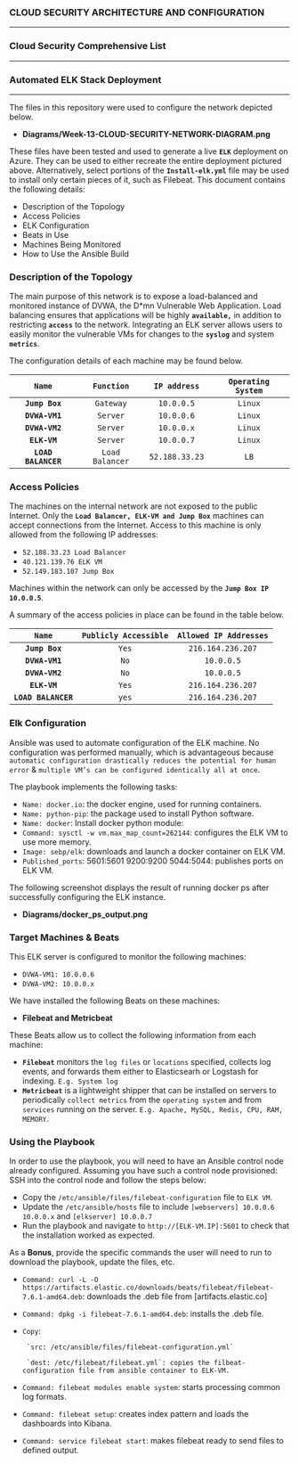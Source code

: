 ### CLOUD SECURITY ARCHITECTURE AND CONFIGURATION
---
### Cloud Security Comprehensive List
---
### Automated ELK Stack Deployment
***
The files in this repository were used to configure the network depicted below.

* **Diagrams/Week-13-CLOUD-SECURITY-NETWORK-DIAGRAM.png**

These files have been tested and used to generate a live **`ELK`** deployment on Azure. They can be used to either recreate the entire deployment pictured above. Alternatively, select portions of the **`Install-elk.yml`** file may be used to install only certain pieces of it, such as Filebeat.
This document contains the following details:
- Description of the Topology
- Access Policies
- ELK Configuration
- Beats in Use
- Machines Being Monitored
- How to Use the Ansible Build

### Description of the Topology
The main purpose of this network is to expose a load-balanced and monitored instance of DVWA, the D*mn Vulnerable Web Application.
Load balancing ensures that applications will be highly **`available,`** in addition to restricting **`access`** to the network.
Integrating an ELK server allows users to easily monitor the vulnerable VMs for changes to the **`syslog`** and system **`metrics`**.

The configuration details of each machine may be found below.

| **`Name`**         | **`Function`**    | **`IP address`** | **`Operating System`**|
|:---------------:|:---------------:|:--------------:|:------------------:|
| **`Jump Box`**    | `Gateway`       | `10.0.0.5`     | `Linux`            |
| **`DVWA-VM1`**    | `Server`        | `10.0.0.6`     | `Linux`            |
| **`DVWA-VM2`**    | `Server`        | `10.0.0.x`     | `Linux`            |
| **`ELK-VM`**      | `Server`        | `10.0.0.7`     | `Linux`            |
| **`LOAD BALANCER`** | `Load Balancer` | `52.188.33.23` | `LB`               |

### Access Policies
The machines on the internal network are not exposed to the public Internet. 
Only the **`Load Balancer, ELK-VM and Jump Box`** machines can accept connections from the Internet. Access to this machine is only allowed from the following IP addresses:
*	`52.188.33.23 Load Balancer`
*	`40.121.139.76 ELK VM`
*	`52.149.183.107 Jump Box`

Machines within the network can only be accessed by the **`Jump Box IP 10.0.0.5`**.

A summary of the access policies in place can be found in the table below.

| **`Name`**          | **`Publicly Accessible`** | **`Allowed IP Addresses`** |
|:---------------:|:---------------------:|:----------------------:|
| **`Jump Box`**      | `Yes`                 | `216.164.236.207`      |
| **`DVWA-VM1`**      | `No`                  | `10.0.0.5`             |
| **`DVWA-VM2`**      | `No`                  | `10.0.0.5`             |
| **`ELK-VM`**        | `Yes`                 | `216.164.236.207`      |
| **`LOAD BALANCER`** | `yes`                 | `216.164.236.207`      |

### Elk Configuration
Ansible was used to automate configuration of the ELK machine. No configuration was performed manually, which is advantageous because `automatic configuration drastically reduces the potential for human error` & `multiple VM’s can be configured identically all at once`.

The playbook implements the following tasks:

*	`Name: docker.io`: the docker engine, used for running containers. 
*	`Name: python-pip`: the package used to install Python software. 
*	`Name: docker`: Install docker python module: 
*	`Command: sysctl -w vm.max_map_count=262144`: configures the ELK VM to use more memory.
*	`Image: sebp/elk`: downloads and launch a docker container on ELK VM.
* `Published_ports`: 5601:5601 9200:9200 5044:5044: publishes ports on ELK VM.

The following screenshot displays the result of running docker ps after successfully configuring the ELK instance.
*	**Diagrams/docker_ps_output.png**
### Target Machines & Beats 
This ELK server is configured to monitor the following machines:

*	`DVWA-VM1: 10.0.0.6` 
*   `DVWA-VM2: 10.0.0.x`

We have installed the following Beats on these machines:
* **Filebeat and Metricbeat**

These Beats allow us to collect the following information from each machine:
* **`Filebeat`** monitors the `log files` or `locations` specified, collects log events, and forwards them either to Elasticsearh or Logstash for indexing. `E.g. System log`
*	**`Metricbeat`** is a lightweight shipper that can be installed on servers to periodically `collect metrics` from the `operating system` and from `services` running on the server. `E.g. Apache, MySQL, Redis, CPU, RAM, MEMORY`.

### Using the Playbook
In order to use the playbook, you will need to have an Ansible control node already configured. Assuming you have such a control node provisioned: 
SSH into the control node and follow the steps below:
*	Copy the `/etc/ansible/files/filebeat-configuration` file to `ELK VM`.
*	Update the `/etc/ansible/hosts` file to include `[webservers] 10.0.0.6 10.0.0.x` and `[elkserver] 10.0.0.7`
*	Run the playbook and navigate to `http://[ELK-VM.IP]:5601` to check that the installation worked as expected.

As a **Bonus**, provide the specific commands the user will need to run to download the playbook, update the files, etc.

*	`Command: curl -L -O https://artifacts.elastic.co/downloads/beats/filebeat/filebeat-7.6.1-amd64.deb`: downloads the .deb file from [artifacts.elastic.co]
*	`Command: dpkg -i filebeat-7.6.1-amd64.deb`: installs the .deb file. 
*	`Copy`:

         `src: /etc/ansible/files/filebeat-configuration.yml`
    
         `dest: /etc/filebeat/filebeat.yml`: copies the filbeat-configuration file from ansible container to ELK-VM.
*	`Command: filebeat modules enable system`: starts processing common log formats. 
*	`Command: filebeat setup`: creates index pattern and loads the dashboards into Kibana.
*	`Command: service filebeat start`: makes filebeat ready to send files to defined output.
